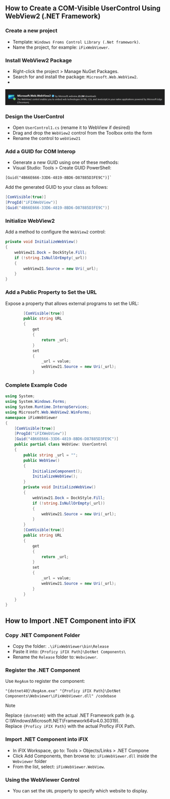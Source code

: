 ## How to Create a COM-Visible UserControl Using WebView2 (.NET Framework)
### Create a new project 
- Template: `Windows Froms Control Library (.Net framework)`.
- Name the project, for example: `iFixWebViewer`.
### Install WebView2 Package
- Right-click the project > Manage NuGet Packages.
- Search for and install the package: `Microsoft.Web.WebView2`.
- 
![Example Image](images/webview2.png)

### Design the UserControl
- Open `UserControl1.cs` (rename it to WebView if desired)
- Drag and drop the `WebView2` control from the Toolbox onto the form
- Rename the control to `webView21`
### Add a GUID for COM Interop
- Generate a new GUID using one of these methods:
- Visual Studio: Tools > Create GUID
PowerShell:
```base 
[Guid("4B66E666-33D6-4819-8BD6-D87885D3FE9C")]`
```
Add the generated GUID to your class as follows:
```csharp
[ComVisible(true)]
[ProgId("iFIXWebView")]
[Guid("4B66E666-33D6-4819-8BD6-D87885D3FE9C")]
```
### Initialize WebView2
Add a method to configure the `WebView2` control:
```csharp
private void InitializeWebView()
{
    webView21.Dock = DockStyle.Fill;
    if (!string.IsNullOrEmpty(_url))
    {
        webView21.Source = new Uri(_url);
    }
}
```
### Add a Public Property to Set the URL
Expose a property that allows external programs to set the URL:
```csharp
        [ComVisible(true)]
        public string URL
        {
            get
            {
                return _url;
            }
            set
            {
                _url = value;
                webView21.Source = new Uri(_url);
            }

```
### Complete Example Code
```csharp
using System;
using System.Windows.Forms;
using System.Runtime.InteropServices;
using Microsoft.Web.WebView2.WinForms;
namespace iFixWebViewer
{
    [ComVisible(true)]
    [ProgId("iFIXWebView")]
    [Guid("4B66E666-33D6-4819-8BD6-D87885D3FE9C")]
    public partial class WebView: UserControl
    {
        public string _url = "";
        public WebView()
        {
            InitializeComponent();
            InitializeWebView();
        }
        private void InitializeWebView()
        {
            webView21.Dock = DockStyle.Fill;
            if (!string.IsNullOrEmpty(_url))
            {
                webView21.Source = new Uri(_url);
            }
        }
        [ComVisible(true)]
        public string URL
        {
            get
            {
                return _url;
            }
            set
            {
                _url = value;
                webView21.Source = new Uri(_url);
            }
        }
    }
}
```
## How to Import .NET Component into iFIX
### Copy .NET Component Folder
- Copy the folder: `.\iFixWebViewer\bin\Release`
- Paste it into: `{Proficy iFIX Path}\DotNet Components\`
- Rename the `Release` folder to: `Webviewer`.
### Register the .NET Component
Use `RegAsm` to register the component:
```base
"{dotnet40}\RegAsm.exe" "{Proficy iFIX Path}\DotNet Components\Webviewer\iFixWebViewer.dll" /codebase
```
> [!NOTE]
> Replace `{dotnet40}` with the actual .NET Framework path (e.g. C:\Windows\Microsoft.NET\Framework64\v4.0.30319).</br>
> Replace `{Proficy iFIX Path}` with the actual Proficy iFIX Path.
### Import .NET Component into iFIX
- In iFIX Workspace, go to: Tools > Objects/Links > .NET Compone
- Click Add Components, then browse to: `iFixWebViewer.dll` inside the `Webviewer` folder
- From the list, select: `iFixWebViewer.WebView`.
### Using the WebViewer Control
- You can set the `URL` property to specify which website to display.
